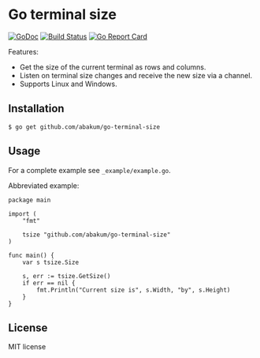 # Go terminal size

[![GoDoc](https://godoc.org/github.com/abakum/go-terminal-size?status.svg)](https://godoc.org/github.com/abakum/go-terminal-size)
[![Build Status](https://travis-ci.org/abakum/go-terminal-size.svg?branch=master)](https://travis-ci.org/abakum/go-terminal-size)
[![Go Report Card](https://goreportcard.com/badge/github.com/abakum/go-terminal-size)](https://goreportcard.com/report/github.com/abakum/go-terminal-size)

Features:
- Get the size of the current terminal as rows and columns.
- Listen on terminal size changes and receive the new size via a channel.
- Supports Linux and Windows.

## Installation

```
$ go get github.com/abakum/go-terminal-size
```

## Usage

For a complete example see `_example/example.go`.

Abbreviated example:
```golang
package main

import (
	"fmt"

	tsize "github.com/abakum/go-terminal-size"
)

func main() {
	var s tsize.Size

	s, err := tsize.GetSize()
	if err == nil {
		fmt.Println("Current size is", s.Width, "by", s.Height)
	}
}
```

## License

MIT license
